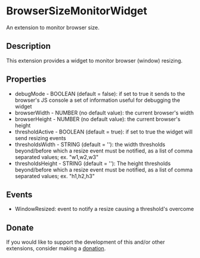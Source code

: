 # BrowserSizeMonitorWidget
An extension to monitor browser size.

## Description
This extension provides a widget to monitor browser (window) resizing.

## Properties
- debugMode - BOOLEAN (default = false): if set to true it sends to the browser's JS console a set of information useful for debugging the widget
- browserWidth - NUMBER (no default value): the current browser's width
- browserHeight - NUMBER (no default value): the current browser's height
- thresholdActive - BOOLEAN (default = true): if set to true the widget will send resizing events
- thresholdsWidth - STRING (default = ''): the width thresholds beyond/before which a resize event must be notified, as a list of comma separated values; ex. "w1,w2,w3"
- thresholdsHeight - STRING (default = ''): The height thresholds beyond/before which a resize event must be notified, as a list of comma separated values; ex. "h1,h2,h3"

## Events
- WindowResized: event to notify a resize causing a threshold's overcome

## Donate
If you would like to support the development of this and/or other extensions, consider making a [donation](https://www.paypal.com/donate/?business=HCDX9BAEYDF4C&no_recurring=0&currency_code=EUR).
